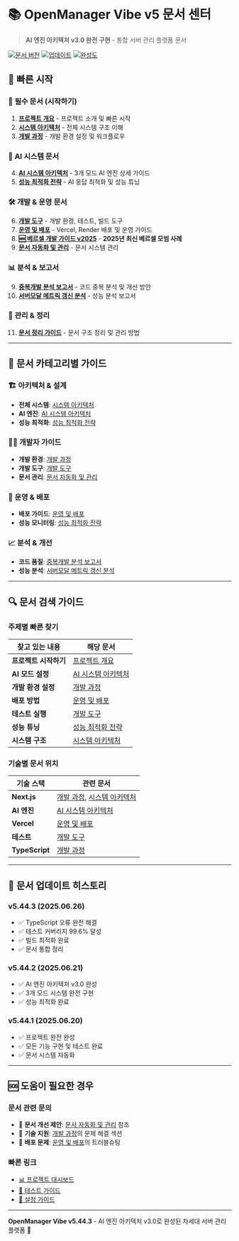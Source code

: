 # 📚 OpenManager Vibe v5 문서 센터

> **AI 엔진 아키텍처 v3.0 완전 구현** - 통합 서버 관리 플랫폼 문서

[![문서 버전](https://img.shields.io/badge/문서-v5.44.3-blue)](./프로젝트%20개요.md)
[![업데이트](https://img.shields.io/badge/업데이트-2025.06.26-green)](./CHANGELOG.md)
[![완성도](https://img.shields.io/badge/완성도-100%25-brightgreen)](./시스템%20아키텍처.md)

## 🚀 **빠른 시작**

### 📖 **필수 문서 (시작하기)**

1. [**프로젝트 개요**](./프로젝트%20개요.md) - 프로젝트 소개 및 빠른 시작
2. [**시스템 아키텍처**](./시스템%20아키텍처.md) - 전체 시스템 구조 이해
3. [**개발 과정**](./개발%20과정.md) - 개발 환경 설정 및 워크플로우

### 🤖 **AI 시스템 문서**

4. [**AI 시스템 아키텍처**](./AI%20시스템%20아키텍처.md) - 3개 모드 AI 엔진 상세 가이드
5. [**성능 최적화 전략**](./성능-최적화-전략.md) - AI 응답 최적화 및 성능 튜닝

### 🛠️ **개발 & 운영 문서**

6. [**개발 도구**](./개발%20도구.md) - 개발 환경, 테스트, 빌드 도구
7. [**운영 및 배포**](./운영%20및%20배포.md) - Vercel, Render 배포 및 운영 가이드
8. [**🆕 베르셀 개발 가이드 v2025**](./베르셀-개발-가이드-v2025.md) - **2025년 최신 베르셀 모범 사례**
9. [**문서 자동화 및 관리**](./문서%20자동화%20및%20관리.md) - 문서 시스템 관리

### 📊 **분석 & 보고서**

9. [**중복개발 분석 보고서**](./중복개발-분석-보고서.md) - 코드 중복 분석 및 개선 방안
10. [**서버모달 메트릭 갱신 분석**](./서버모달-메트릭-갱신-분석.md) - 성능 분석 보고서

### 🧹 **관리 & 정리**

11. [**문서 정리 가이드**](./문서-정리-가이드.md) - 문서 구조 정리 및 관리 방법

---

## 🎯 **문서 카테고리별 가이드**

### 🏗️ **아키텍처 & 설계**

- **전체 시스템**: [시스템 아키텍처](./시스템%20아키텍처.md)
- **AI 엔진**: [AI 시스템 아키텍처](./AI%20시스템%20아키텍처.md)
- **성능 최적화**: [성능 최적화 전략](./성능-최적화-전략.md)

### 👨‍💻 **개발자 가이드**

- **개발 환경**: [개발 과정](./개발%20과정.md)
- **개발 도구**: [개발 도구](./개발%20도구.md)
- **문서 관리**: [문서 자동화 및 관리](./문서%20자동화%20및%20관리.md)

### 🚀 **운영 & 배포**

- **배포 가이드**: [운영 및 배포](./운영%20및%20배포.md)
- **성능 모니터링**: [성능 최적화 전략](./성능-최적화-전략.md)

### 📈 **분석 & 개선**

- **코드 품질**: [중복개발 분석 보고서](./중복개발-분석-보고서.md)
- **성능 분석**: [서버모달 메트릭 갱신 분석](./서버모달-메트릭-갱신-분석.md)

---

## 🔍 **문서 검색 가이드**

### **주제별 빠른 찾기**

| 찾고 있는 내용        | 해당 문서                                         |
| --------------------- | ------------------------------------------------- |
| **프로젝트 시작하기** | [프로젝트 개요](./프로젝트%20개요.md)             |
| **AI 모드 설정**      | [AI 시스템 아키텍처](./AI%20시스템%20아키텍처.md) |
| **개발 환경 설정**    | [개발 과정](./개발%20과정.md)                     |
| **배포 방법**         | [운영 및 배포](./운영%20및%20배포.md)             |
| **테스트 실행**       | [개발 도구](./개발%20도구.md)                     |
| **성능 튜닝**         | [성능 최적화 전략](./성능-최적화-전략.md)         |
| **시스템 구조**       | [시스템 아키텍처](./시스템%20아키텍처.md)         |

### **기술별 문서 위치**

| 기술 스택      | 관련 문서                                                                |
| -------------- | ------------------------------------------------------------------------ |
| **Next.js**    | [개발 과정](./개발%20과정.md), [시스템 아키텍처](./시스템%20아키텍처.md) |
| **AI 엔진**    | [AI 시스템 아키텍처](./AI%20시스템%20아키텍처.md)                        |
| **Vercel**     | [운영 및 배포](./운영%20및%20배포.md)                                    |
| **테스트**     | [개발 도구](./개발%20도구.md)                                            |
| **TypeScript** | [개발 과정](./개발%20과정.md)                                            |

---

## 📝 **문서 업데이트 히스토리**

### **v5.44.3 (2025.06.26)**

- ✅ TypeScript 오류 완전 해결
- ✅ 테스트 커버리지 99.6% 달성
- ✅ 빌드 최적화 완료
- ✅ 문서 통합 정리

### **v5.44.2 (2025.06.21)**

- ✅ AI 엔진 아키텍처 v3.0 완성
- ✅ 3개 모드 시스템 완전 구현
- ✅ 성능 최적화 완료

### **v5.44.1 (2025.06.20)**

- ✅ 프로젝트 완전 완성
- ✅ 모든 기능 구현 및 테스트 완료
- ✅ 문서 시스템 자동화

---

## 🆘 **도움이 필요한 경우**

### **문서 관련 문의**

- 📧 **문서 개선 제안**: [문서 자동화 및 관리](./문서%20자동화%20및%20관리.md) 참조
- 🔧 **기술 지원**: [개발 과정](./개발%20과정.md)의 문제 해결 섹션
- 🚀 **배포 문제**: [운영 및 배포](./운영%20및%20배포.md)의 트러블슈팅

### **빠른 링크**

- [📊 프로젝트 대시보드](../README.md)
- [🧪 테스트 가이드](../tests/TESTING.md)
- [🔧 설정 가이드](../config/README.md)

---

**OpenManager Vibe v5.44.3** - AI 엔진 아키텍처 v3.0로 완성된 차세대 서버 관리 플랫폼 🚀
